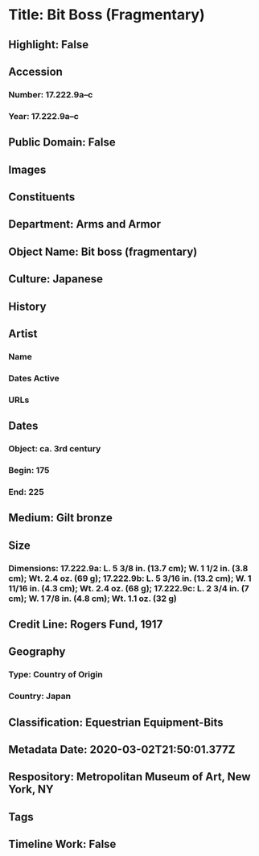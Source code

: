 # Title: Bit Boss (Fragmentary)
## Highlight: False
## Accession
### Number: 17.222.9a–c
### Year: 17.222.9a–c
## Public Domain: False
## Images
## Constituents
## Department: Arms and Armor
## Object Name: Bit boss (fragmentary)
## Culture: Japanese
## History
## Artist
### Name
### Dates Active
### URLs
## Dates
### Object: ca. 3rd century
### Begin: 175
### End: 225
## Medium: Gilt bronze
## Size
### Dimensions: 17.222.9a: L. 5 3/8 in. (13.7 cm); W. 1 1/2 in. (3.8 cm); Wt. 2.4 oz. (69 g); 17.222.9b: L. 5 3/16 in. (13.2 cm); W. 1 11/16 in. (4.3 cm); Wt. 2.4 oz. (68 g); 17.222.9c: L. 2 3/4 in. (7 cm); W. 1 7/8 in. (4.8 cm); Wt. 1.1 oz. (32 g)
## Credit Line: Rogers Fund, 1917
## Geography
### Type: Country of Origin
### Country: Japan
## Classification: Equestrian Equipment-Bits
## Metadata Date: 2020-03-02T21:50:01.377Z
## Respository: Metropolitan Museum of Art, New York, NY
## Tags
## Timeline Work: False